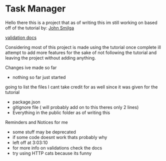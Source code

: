 # Task Manager

Hello there this is a project that as of writing this im still working on 
based off of the tutorial by: [John Smilga](https://www.youtube.com/watch?v=qwfE7fSVaZM&t=196s)

[validation docs](https://mongoosejs.com/docs/validation.html)

Considering most of this project is made using the tutorial once complete ill attempt to add more features for the sake of not following the tutorial and leaving the project without adding anything.



Changes ive made so far
<ul>
    <li>nothing so far just started</li>
</ul>

going to list the files I cant take credit for as well since it was given for the tutorial

<ul>
    <li>package.json</li>
    <li>gitignore file ( will probably add on to this theres only 2 lines)</li>
    <li>Everything in the public folder as of writing this</li>
</ul>



Reminders and Notices for me
<ul>
    <li>some stuff may be deprecated </li>
    <li>if some code doesnt work thats probably why </li>
    <li>left off at 3:03:10 </li>
    <li>for more info on validations check the docs </li>
    <li>try using HTTP cats because its funny </li>
</ul>
